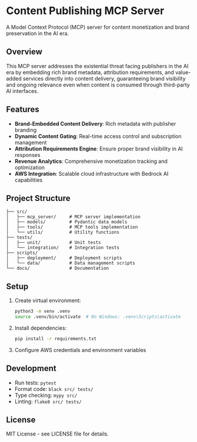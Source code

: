# Content Publishing MCP Server

A Model Context Protocol (MCP) server for content monetization and brand preservation in the AI era.

## Overview

This MCP server addresses the existential threat facing publishers in the AI era by embedding rich brand metadata, attribution requirements, and value-added services directly into content delivery, guaranteeing brand visibility and ongoing relevance even when content is consumed through third-party AI interfaces.

## Features

- **Brand-Embedded Content Delivery**: Rich metadata with publisher branding
- **Dynamic Content Gating**: Real-time access control and subscription management
- **Attribution Requirements Engine**: Ensure proper brand visibility in AI responses
- **Revenue Analytics**: Comprehensive monetization tracking and optimization
- **AWS Integration**: Scalable cloud infrastructure with Bedrock AI capabilities

## Project Structure

```
├── src/
│   ├── mcp_server/     # MCP server implementation
│   ├── models/         # Pydantic data models
│   ├── tools/          # MCP tools implementation
│   └── utils/          # Utility functions
├── tests/
│   ├── unit/           # Unit tests
│   └── integration/    # Integration tests
├── scripts/
│   ├── deployment/     # Deployment scripts
│   └── data/           # Data management scripts
└── docs/               # Documentation
```

## Setup

1. Create virtual environment:
   ```bash
   python3 -m venv .venv
   source .venv/bin/activate  # On Windows: .venv\Scripts\activate
   ```

2. Install dependencies:
   ```bash
   pip install -r requirements.txt
   ```

3. Configure AWS credentials and environment variables

## Development

- Run tests: `pytest`
- Format code: `black src/ tests/`
- Type checking: `mypy src/`
- Linting: `flake8 src/ tests/`

## License

MIT License - see LICENSE file for details.
